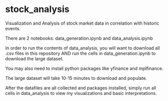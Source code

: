 # stock_analysis
Visualization and Analysis of stock market data in correlation with historic events.

There are 2 notebooks: data_generation.ipynb and data_analysis.ipynb

In order to run the contents of data_analysis, you will want to download all .csv files in this repository AND run the cells in data_generation.ipynb to download the large dataset.

You may also need to install python packages like yfinance and mplfinance.

The large dataset will take 10-15 minutes to download and populate.

After the datafiles are all collected and packages installed, simply run all cells in data_analysis to view my visualizations and basic interpretations.
